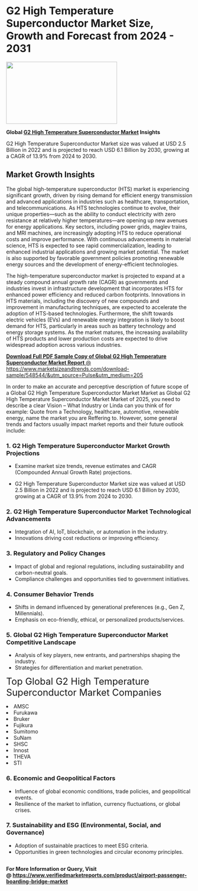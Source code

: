 <H1>G2 High Temperature Superconductor Market Size, Growth and Forecast from 2024 - 2031</H1><img class="aligncenter size-medium wp-image-584254" src="https://thirdeyenews.in/wp-content/uploads/2024/09/Global-Market-Research-300x168.jpeg" alt="" width="300" height="168" /><p><strong>Global&nbsp;<a href="https://www.marketsizeandtrends.com/download-sample/548544/&amp;utm_source=Pulse&amp;utm_medium=205">G2 High Temperature Superconductor Market</a> Insights</strong></p><p>G2 High Temperature Superconductor Market size was valued at USD 2.5 Billion in 2022 and is projected to reach USD 6.1 Billion by 2030, growing at a CAGR of 13.9% from 2024 to 2030.</p><p><h2>Market Growth Insights</h2> <p>The global high-temperature superconductor (HTS) market is experiencing significant growth, driven by rising demand for efficient energy transmission and advanced applications in industries such as healthcare, transportation, and telecommunications. As HTS technologies continue to evolve, their unique properties—such as the ability to conduct electricity with zero resistance at relatively higher temperatures—are opening up new avenues for energy applications. Key sectors, including power grids, maglev trains, and MRI machines, are increasingly adopting HTS to reduce operational costs and improve performance. With continuous advancements in material science, HTS is expected to see rapid commercialization, leading to enhanced industrial applications and growing market potential. The market is also supported by favorable government policies promoting renewable energy sources and the development of energy-efficient technologies.</p> <p><a href="#"></a></p> <p>The high-temperature superconductor market is projected to expand at a steady compound annual growth rate (CAGR) as governments and industries invest in infrastructure development that incorporates HTS for enhanced power efficiency and reduced carbon footprints. Innovations in HTS materials, including the discovery of new compounds and improvement in manufacturing techniques, are expected to accelerate the adoption of HTS-based technologies. Furthermore, the shift towards electric vehicles (EVs) and renewable energy integration is likely to boost demand for HTS, particularly in areas such as battery technology and energy storage systems. As the market matures, the increasing availability of HTS products and lower production costs are expected to drive widespread adoption across various industries.</p> <p><a href="#"></p><p><span class=""><strong>Download Full PDF Sample Copy of Global G2 High Temperature Superconductor Market Report</strong> @ <a href="https://www.marketsizeandtrends.com/download-sample/548544/&amp;utm_source=Pulse&amp;utm_medium=205" target="_blank">https://www.marketsizeandtrends.com/download-sample/548544/&amp;utm_source=Pulse&amp;utm_medium=205</a></span></p><p>In order to make an accurate and perceptive description of future scope of a Global&nbsp;G2 High Temperature Superconductor Market Market as Global&nbsp;G2 High Temperature Superconductor Market Market of 2025, you need to describe a clear Vision &ndash; What Industry or Linda can you think of for example: Quote from a Technology, healthcare, automotive, renewable energy, name the market you are Reffering to. However, some general trends and factors usually impact market reports and their future outlook include:</p><h3>1.&nbsp;<strong>G2 High Temperature Superconductor Market Growth Projections</strong></h3><ul><li>Examine market size trends, revenue estimates and CAGR (Compounded Annual Growth Rate) projections.</li><li><p>G2 High Temperature Superconductor Market size was valued at USD 2.5 Billion in 2022 and is projected to reach USD 6.1 Billion by 2030, growing at a CAGR of 13.9% from 2024 to 2030.</p></li></ul><h3>2.&nbsp;<strong>G2 High Temperature Superconductor Market Technological Advancements</strong></h3><ul><li>Integration of AI, IoT, blockchain, or automation in the industry.</li><li>Innovations driving cost reductions or improving efficiency.</li></ul><h3>3.&nbsp;<strong>Regulatory and Policy Changes</strong></h3><ul><li>Impact of global and regional regulations, including sustainability and carbon-neutral goals.</li><li>Compliance challenges and opportunities tied to government initiatives.</li></ul><h3>4.&nbsp;<strong>Consumer Behavior Trends</strong></h3><ul><li>Shifts in demand influenced by generational preferences (e.g., Gen Z, Millennials).</li><li>Emphasis on eco-friendly, ethical, or personalized products/services.</li></ul><h3>5.&nbsp;<strong>Global G2 High Temperature Superconductor Market Competitive Landscape</strong></h3><ul><li>Analysis of key players, new entrants, and partnerships shaping the industry.</li><li>Strategies for differentiation and market penetration.</li></ul><p data-pm-slice="1 1 []"><span style="color: inherit; font-family: inherit; font-size: 25px;">Top Global G2 High Temperature Superconductor Market Companies</span></p><div class="" data-test-id=""><p><li>AMSC</li><li> Furukawa</li><li> Bruker</li><li> Fujikura</li><li> Sumitomo</li><li> SuNam</li><li> SHSC</li><li> Innost</li><li> THEVA</li><li> STI</li></p></div><h3>6.&nbsp;<strong>Economic and Geopolitical Factors</strong></h3><ul><li>Influence of global economic conditions, trade policies, and geopolitical events.</li><li>Resilience of the market to inflation, currency fluctuations, or global crises.</li></ul><h3>7.&nbsp;<strong>Sustainability and ESG (Environmental, Social, and Governance)</strong></h3><ul><li>Adoption of sustainable practices to meet ESG criteria.</li><li>Opportunities in green technologies and circular economy principles.</li></ul><h2><strong style="font-size: 14px;">For More Information or Query, Visit @&nbsp;</strong><a style="background-color: #ffffff; font-size: 14px;" href="https://www.marketsizeandtrends.com/report/g2-high-temperature-superconductor-market/" target="_blank">https://www.verifiedmarketreports.com/product/airport-passenger-boarding-bridge-market</a></h2>
